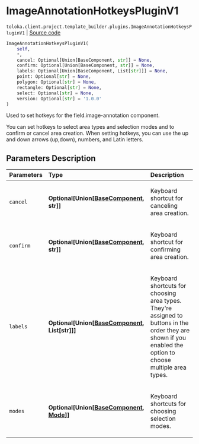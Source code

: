 # ImageAnnotationHotkeysPluginV1
`toloka.client.project.template_builder.plugins.ImageAnnotationHotkeysPluginV1` | [Source code](https://github.com/Toloka/toloka-kit/blob/v1.1.1/src/client/project/template_builder/plugins.py#L26)

```python
ImageAnnotationHotkeysPluginV1(
    self,
    *,
    cancel: Optional[Union[BaseComponent, str]] = None,
    confirm: Optional[Union[BaseComponent, str]] = None,
    labels: Optional[Union[BaseComponent, List[str]]] = None,
    point: Optional[str] = None,
    polygon: Optional[str] = None,
    rectangle: Optional[str] = None,
    select: Optional[str] = None,
    version: Optional[str] = '1.0.0'
)
```

Used to set hotkeys for the field.image-annotation component.


You can set hotkeys to select area types and selection modes and to confirm or cancel area creation. When setting
hotkeys, you can use the up and down arrows (up,down), numbers, and Latin letters.

## Parameters Description

| Parameters | Type | Description |
| :----------| :----| :-----------|
`cancel`|**Optional\[Union\[[BaseComponent](toloka.client.project.template_builder.base.BaseComponent.md), str\]\]**|<p>Keyboard shortcut for canceling area creation.</p>
`confirm`|**Optional\[Union\[[BaseComponent](toloka.client.project.template_builder.base.BaseComponent.md), str\]\]**|<p>Keyboard shortcut for confirming area creation.</p>
`labels`|**Optional\[Union\[[BaseComponent](toloka.client.project.template_builder.base.BaseComponent.md), List\[str\]\]\]**|<p>Keyboard shortcuts for choosing area types. They&#x27;re assigned to buttons in the order they are shown if you enabled the option to choose multiple area types.</p>
`modes`|**Optional\[Union\[[BaseComponent](toloka.client.project.template_builder.base.BaseComponent.md), [Mode](toloka.client.project.template_builder.plugins.ImageAnnotationHotkeysPluginV1.Mode.md)\]\]**|<p>Keyboard shortcuts for choosing selection modes.</p>
